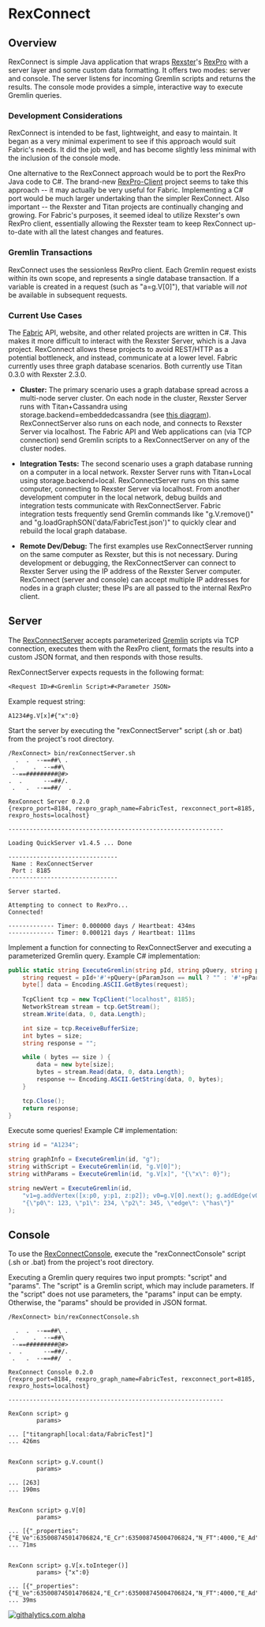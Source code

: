 # RexConnect
## Overview
RexConnect is simple Java application that wraps [Rexster](https://github.com/tinkerpop/rexster)'s [RexPro](https://github.com/tinkerpop/rexster/wiki/RexPro) with a server layer and some custom data formatting. It offers two modes: server and console. The server listens for incoming Gremlin scripts and returns the results. The console mode provides a simple, interactive way to execute Gremlin queries.

### Development Considerations
RexConnect is intended to be fast, lightweight, and easy to maintain. It began as a very minimal experiment to see if this approach would suit Fabric's needs. It did the job well, and has become slightly less minimal with the inclusion of the console mode.

One alternative to the RexConnect approach would be to port the RexPro Java code to C#. The brand-new [RexPro-Client](https://github.com/dkuppitz/rexpro-client) project seems to take this approach -- it may actually be very useful for Fabric. Implementing a C# port would be much larger undertaking than the simpler RexConnect. Also important -- the Rexster and Titan projects are continually changing and growing. For Fabric's purposes, it seemed ideal to utilize Rexster's own RexPro client, essentially allowing the Rexster team to keep RexConnect up-to-date with all the latest changes and features. 

### Gremlin Transactions
RexConnect uses the sessionless RexPro client. Each Gremlin request exists within its own scope, and represents a single database transaction. If a variable is created in a request (such as "a=g.V[0]"), that variable will *not* be available in subsequent requests.

### Current Use Cases
The [Fabric](https://github.com/inthefabric) API, website, and other related projects are written in C#. This makes it more difficult to interact with the Rexster Server, which is a Java project. RexConnect allows these projects to avoid REST/HTTP as a potential bottleneck, and instead, communicate at a lower level. Fabric currently uses three graph database scenarios. Both currently use Titan 0.3.0 with Rexster 2.3.0.

- **Cluster:** The primary scenario uses a graph database spread across a multi-node server cluster. On each node in the cluster, Rexster Server runs with Titan+Cassandra using storage.backend=embeddedcassandra (see [this diagram](https://github.com/thinkaurelius/titan/wiki/Using-Cassandra#titan-embedded-mode)). RexConnectServer also runs on each node, and connects to Rexster Server via localhost. The Fabric API and Web applications can (via TCP connection) send Gremlin scripts to a RexConnectServer on any of the cluster nodes.

- **Integration Tests:** The second scenario uses a graph database running on a computer in a local network. Rexster Server runs with Titan+Local using storage.backend=local. RexConnectServer runs on this same computer, connecting to Rexster Server via localhost. From another development computer in the local network, debug builds and integration tests communicate with RexConnectServer. Fabric integration tests frequently send Gremlin commands like "g.V.remove()" and "g.loadGraphSON('data/FabricTest.json')" to quickly clear and rebuild the local graph database.

- **Remote Dev/Debug:** The first examples use RexConnectServer running on the same computer as Rexster, but this is not necessary. During development or debugging, the RexConnectServer can connect to Rexster Server using the IP address of the Rexster Server computer. RexConnect (server and console) can accept multiple IP addresses for nodes in a graph cluster; these IPs are all passed to the internal RexPro client.

## Server
The [RexConnectServer](https://github.com/inthefabric/RexConnect/blob/master/src/main/java/com/fabric/rexconnect/RexConnectServer.java) accepts parameterized [Gremlin](https://github.com/tinkerpop/gremlin/wiki) scripts via TCP connection, executes them with the RexPro client, formats the results into a custom JSON format, and then responds with those results.

RexConnectServer expects requests in the following format:

```
<Request ID>#<Gremlin Script>#<Parameter JSON>
```

Example request string:

```
A1234#g.V[x]#{"x":0}
```

Start the server by executing the "rexConnectServer" script (.sh or .bat) from the project's root directory.

```
/RexConnect> bin/rexConnectServer.sh
  .  .  --==##\ .
 .     .  --=##\
 --==#########@#>
.  .      --=##/.
 .   .  --==##/  .

RexConnect Server 0.2.0
{rexpro_port=8184, rexpro_graph_name=FabricTest, rexconnect_port=8185, rexpro_hosts=localhost}

-------------------------------------------------------------

Loading QuickServer v1.4.5 ... Done

-------------------------------
 Name : RexConnectServer
 Port : 8185
-------------------------------

Server started.

Attempting to connect to RexPro...
Connected!

------------- Timer: 0.000000 days / Heartbeat: 434ms
------------- Timer: 0.000121 days / Heartbeat: 111ms
```

Implement a function for connecting to RexConnectServer and executing a parameterized Gremlin query. Example C# implementation:

```c#
public static string ExecuteGremlin(string pId, string pQuery, string pParamJson=null) {
	string request = pId+'#'+pQuery+(pParamJson == null ? "" : '#'+pParamJson);
	byte[] data = Encoding.ASCII.GetBytes(request);
	
	TcpClient tcp = new TcpClient("localhost", 8185);
	NetworkStream stream = tcp.GetStream();
	stream.Write(data, 0, data.Length);

	int size = tcp.ReceiveBufferSize;
	int bytes = size;
	string response = "";

	while ( bytes == size ) {
		data = new byte[size];
		bytes = stream.Read(data, 0, data.Length);
		response += Encoding.ASCII.GetString(data, 0, bytes);
	}

	tcp.Close();
	return response;
}
```

Execute some queries! Example C# implementation:

```c#
string id = "A1234";

string graphInfo = ExecuteGremlin(id, "g");
string withScript = ExecuteGremlin(id, "g.V[0]");
string withParams = ExecuteGremlin(id, "g.V[x]", "{\"x\": 0}");

string newVert = ExecuteGremlin(id,
	"v1=g.addVertex([x:p0, y:p1, z:p2]); v0=g.V[0].next(); g.addEdge(v0,v1,edge); v1;",
	"{\"p0\": 123, \"p1\": 234, \"p2\": 345, \"edge\": \"has\"}"
);
```

## Console
To use the [RexConnectConsole](https://github.com/inthefabric/RexConnect/blob/master/src/main/java/com/fabric/rexconnect/RexConnectConsole.java), execute the "rexConnectConsole" script (.sh or .bat) from the project's root directory.

Executing a Gremlin query requires two input prompts: "script" and "params". The "script" is a Gremlin script, which may include parameters. If the "script" does not use parameters, the "params" input can be empty. Otherwise, the "params" should be provided in JSON format.

```
/RexConnect> bin/rexConnectConsole.sh

  .  .  --==##\ .
 .     .  --=##\
 --==#########@#>
.  .      --=##/.
 .   .  --==##/  .

RexConnect Console 0.2.0
{rexpro_port=8184, rexpro_graph_name=FabricTest, rexconnect_port=8185, rexpro_hosts=localhost}

-------------------------------------------------------------

RexConn script> g
        params>

... ["titangraph[local:data/FabricTest]"]
... 426ms


RexConn script> g.V.count()
        params>

... [263]
... 190ms


RexConn script> g.V[0]
        params>

... [{"_properties":{"E_Ve":635008745014706824,"E_Cr":635008745004706824,"N_FT":4000,"E_Ad":"test@test.com","E_Co":"17fb6aae419f42d19a887bd9636ce52a","E_Id":1},"_id":"531208","_type":"vertex"}]
... 71ms


RexConn script> g.V[x.toInteger()]
        params> {"x":0}

... [{"_properties":{"E_Ve":635008745014706824,"E_Cr":635008745004706824,"N_FT":4000,"E_Ad":"test@test.com","E_Co":"17fb6aae419f42d19a887bd9636ce52a","E_Id":1},"_id":"531208","_type":"vertex"}]
... 39ms

```

[![githalytics.com alpha](https://cruel-carlota.pagodabox.com/9211f0a014961bb25e6329b4a86fc16a "githalytics.com")](http://githalytics.com/inthefabric/RexConnect)
